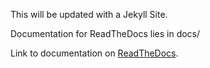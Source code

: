 This will be updated with a Jekyll Site.


Documentation for ReadTheDocs lies in docs/


Link to documentation on [ReadTheDocs](http://sthlm-commuter.readthedocs.io/en/latest/).
